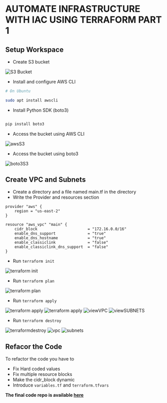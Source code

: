 # AUTOMATE INFRASTRUCTURE WITH IAC USING TERRAFORM PART 1


## Setup Workspace

- Create S3 bucket

![S3 Bucket](PBL-16/S3.png)

- Install and configure AWS CLI

```bash
# On Ubuntu

sudo apt install awscli

```

- Install Python SDK (boto3)

```bash

pip install boto3

```

- Access the bucket using AWS CLI

![awsS3](PBL-16/clitest.png)

- Access the bucket using boto3

![boto3S3](PBL-16/boto3.png)



## Create VPC and Subnets

- Create a directory and a file named main.tf in the directory
- Write the Provider and resources section

```HCL
provider "aws" {
	region = "us-east-2"
}

resource "aws_vpc" "main" {
	cidr_block						= "172.16.0.0/16"
	enable_dns_support				= "true"
	enable_dns_hostname				= "true"
	enable_classiclink				= "false"
	enable_classiclink_dns_support	= "false"
}
```


- Run ```terraform init```

![terraform init](PBL-16/tinit.png)

- Run ```terraform plan```

![terraform plan](PBL-16/fplan.png)

- Run ```terraform apply```

![terraform apply](PBL-16/fapply1.png)
![terraform apply](PBL-16/fapply2.png)
![viewVPC](PBL-16/vpc.png)
![viewSUBNETS](PBL-16/subnets.png)

- Run ```terraform destroy```

![terraformdestroy](PBL-16/tdestroy1.png)
![vpc](PBL-16/bvpc.png)
![subnets](PBL-16/bsubnets.png)


## Refacor the Code

To refactor the code you have to 
- Fix Hard coded values
- Fix multiple resource blocks
- Make the cidr_block dynamic
- Introduce ```variables.tf``` and ```terraform.tfvars```

__The final code repo is available [here](https://github.com/Horleryheancarh/PBL-IaC)__


